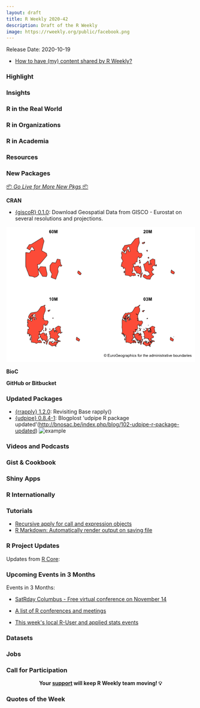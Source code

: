 ```yaml
---
layout: draft
title: R Weekly 2020-42
description: Draft of the R Weekly
image: https://rweekly.org/public/facebook.png
---
```


Release Date: 2020-10-19

+ [How to have (my) content shared by R Weekly?](https://github.com/rweekly/rweekly.org#how-to-have-my-content-shared-by-r-weekly)


###  Highlight



### Insights



### R in the Real World



###  R in Organizations



###  R in Academia



###  Resources



###  New Packages

<p class="added-hostname"><a href="https://rweekly.org/live" target="_blank" class="externalLink">📦 <i>Go Live for More New Pkgs</i> 📦</a></p>

**CRAN**

+ [{giscoR} 0.1.0](https://cran.r-project.org/package=giscoR): Download Geospatial Data from GISCO - Eurostat on several resolutions and projections.

![{giscoR} 0.1.0](https://raw.githubusercontent.com/dieghernan/giscoR/master/man/figures/README-example-1.png)

**BioC**



**GitHub or Bitbucket**



### Updated Packages

+ [{rrapply} 1.2.0](https://cran.r-project.org/package=rrapply): Revisiting Base rapply()
+ [{udpipe} 0.8.4-1](https://cran.r-project.org/package=udpipe): Blogplost 'udpipe R package updated'(http://bnosac.be/index.php/blog/102-udpipe-r-package-updated)
![example](https://pbs.twimg.com/media/EkO_FRTVkAga7UU?format=jpg&name=large)


###  Videos and Podcasts



### Gist & Cookbook



### Shiny Apps



### R Internationally



###  Tutorials

+ [Recursive apply for call and expression objects](https://jorischau.github.io/rrapply/articles/articles/3-calls-and-expressions.html)
+ [R Markdown: Automatically render output on saving file](https://blog.achintyarao.in/post/r-markdown-automatically-render-output/)

<!--<div class="post-more-begin></div><div class="post-more-end"></div>-->

###  R Project Updates

Updates from [R Core](http://developer.r-project.org/blosxom.cgi/R-devel/NEWS):


###  Upcoming Events in 3 Months

Events in 3 Months:

+ [SatRday Columbus - Free virtual conference on November 14](https://columbus2020.satrdays.org/)

+ [A list of R conferences and meetings](https://jumpingrivers.github.io/meetingsR/events.html)

+ [This week's local R-User and applied stats events](https://community.rstudio.com/c/irl)


### Datasets

### Jobs




###  Call for Participation


<p class="hide-support added-hostname support-rweekly" style="text-align: center;font-weight: bold;">Your <a class="non-visited externalLink" href="https://www.patreon.com/rweekly" onclick="pas(this)">support</a> will keep R Weekly team moving! 💡</p>

###  Quotes of the Week
